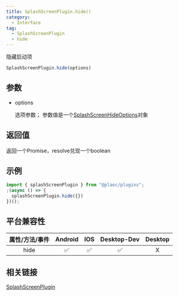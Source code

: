 ```yaml
---
title: SplashScreenPlugin.hide()
category:
  - Interface
tag:
  - SplashScreenPlugin
  - hide
---
```


隐藏启动项

```js
SplashScreenPlugin.hide(options)
```

## 参数

  - options

    选项参数；
    参数值是一个[SplashScreenHideOptions]()对象

## 返回值

  返回一个Promise，resolve兑现一个boolean

## 示例
```js
import { splashScreenPlugin } from "@plaoc/plugins";
;(async () => {
  splashScreenPlugin.hide({})
})();
```

## 平台兼容性

| 属性/方法/事件 | Android | IOS | Desktop-Dev | Desktop |
|:------------:|:-------:|:---:|:-----------:|:-------:|
| hide         | ✅       | ✅  | ✅          | X       |

## 相关链接

[SplashScreenPlugin](./index.md)


